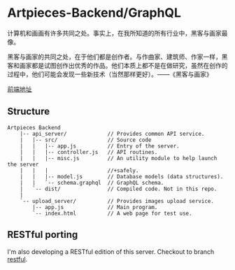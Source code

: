 # Artpieces-Backend/GraphQL

计算机和画画有许多共同之处。事实上，在我所知道的所有行业中，黑客与画家最像。

黑客与画家的共同之处，在于他们都是创作者。与作曲家、建筑师、作家一样，黑客和画家都是试图创作出优秀的作品。他们本质上都不是在做研究，虽然在创作的过程中，他们可能会发现一些新技术（当然那样更好）。——《黑客与画家》

[前端地址](https://github.com/Frost-Lee/Art-Pieces-front-end)

## Structure

```
Artpieces Backend
    |-- api_server/             // Provides common API service.
    |   |-- src/                // Source code
    |   |   |-- app.js          // Entry of the server.
    |   |   |-- controller.js   // API routines.
    |   |   |-- misc.js         // An utility module to help launch the server
    |   |   |                   //+safely.
    |   |   |-- model.js        // Database models (data structures).
    |   |   `-- schema.graphql  // GraphQL schema.
    |   `-- dist/               // Compiled code. Not in this repo.
    |
    `-- upload_server/          // Provides images upload service.
        |-- app.js              // Main program.
        `-- index.html          // A web page for test use.
```

## RESTful porting

I'm also developing a RESTful edition of this server. Checkout to branch [restful](https://github.com/ZJUGuoShuai/ArtPieces-Back-end/tree/restful).